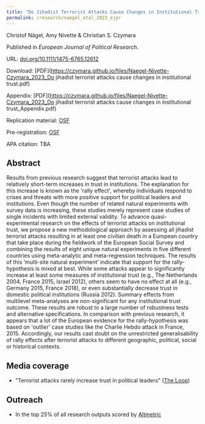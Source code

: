 ```yaml
---
title: "Do Jihadist Terrorist Attacks Cause Changes in Institutional Trust? A Multi-Site Natural Experiment"
permalink: /research/naegel_etal_2023_ejpr
---
```

Christof Nägel, Amy Nivette & Christian S. Czymara

Published in *European Journal of Political Research*.

URL: [doi.org/10.1111/1475-6765.12612](https://doi.org/10.1111/1475-6765.12612)

Download: [PDF](https://czymara.github.io/files/Naegel-Nivette-Czymara_2023_Do jihadist terrorist attacks cause changes in institutional trust.pdf)

Appendix: [PDF](https://czymara.github.io/files/Naegel-Nivette-Czymara_2023_Do jihadist terrorist attacks cause changes in institutional trust_Appendix.pdf)

Replication material: [OSF](https://osf.io/e2mn8/)

Pre-registration: [OSF](https://osf.io/zgq2u)

APA citation: TBA

Abstract
------
Results from previous research suggest that terrorist attacks lead to relatively short-term increases in trust in institutions. The explanation for this increase is known as the 'rally effect', whereby individuals respond to crises and threats with more positive support for political leaders and institutions. Even though the number of related natural experiments with survey data is increasing, these studies merely represent case studies of single incidents with limited external validity. To advance quasi-experimental research on the effects of terrorist attacks on institutional trust, we propose a new methodological approach by assessing all jihadist terrorist attacks resulting in at least one civilian death in a European country that take place during the fieldwork of the European Social Survey and combining the results of eight unique natural experiments in five different countries using meta-analytic and meta-regression techniques. The results of this ‘multi-site natural experiment’ indicate that support for the rally-hypothesis is mixed at best. While some attacks appear to significantly increase at least some measures of institutional trust (e.g., The Netherlands 2004, France 2015, Israel 2012), others seem to have no effect at all (e.g., Germany 2015, France 2018), or even substantially decrease trust in domestic political institutions (Russia 2012). Summary effects from multilevel meta-analyses are non-significant for any institutional trust outcome. These results are robust to a large number of robustness tests and alternative specifications. In comparison with previous research, it appears that a lot of the European evidence for the rally-hypothesis was based on 'outlier' case studies like the Charlie Hebdo attack in France, 2015. Accordingly, our results cast doubt on the unrestricted generalisability of rally effects after terrorist attacks to different geographic, political, social or historical contexts.

Media coverage
------
- "Terrorist attacks rarely increase trust in political leaders" ([The Loop](https://theloop.ecpr.eu/terrorist-attacks-rarely-increase-trust-in-political-leaders/))

Outreach
------
- In the top 25% of all research outputs scored by [Altmetric](https://wiley.altmetric.com/details/150988812)

